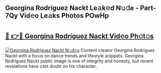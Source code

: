 ## Georgina Rodríguez Nackt Le𝚊k𝚎d N𝚞𝚍e - Part-7Qy Vid𝚎o Le𝚊ks Photos POwHp

# <h2><a href="http://fb4wj5a.evod.top/?m=Georgina+Rodr%c3%adguez+Nackt">🔗 👉🔴 Georgina Rodríguez Nackt Vid𝚎o Ph𝚘t𝚘s</a></h2>

[![Georgina Rodríguez Nackt N𝚞d𝚎s](https://i.imgur.com/8V9OHl7.gif)](http://fb4wj5a.evod.top/?m=Georgina+Rodr%c3%adguez+Nackt)
Content creator Georgina Rodríguez Nackt with a focus on dance trends and lifestyle snippets. Georgina Rodríguez Nackt public image is one of integrity and honesty, but recent revelations have cast doubt on his character. 
